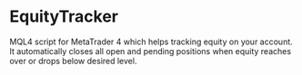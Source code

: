 # EquityTracker
MQL4 script for MetaTrader 4 which helps tracking equity on your account.
It automatically closes all open and pending positions when equity reaches over or drops below desired level.
